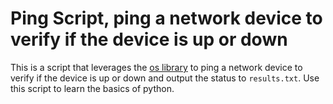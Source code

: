 # Ping Script, ping a network device to verify if the device is up or down

This is a script that leverages the [os library](https://docs.python.org/3/library/os.html) to ping a network device to verify if the device is up or down and output the status to `results.txt`. Use this script to learn the basics of python.
